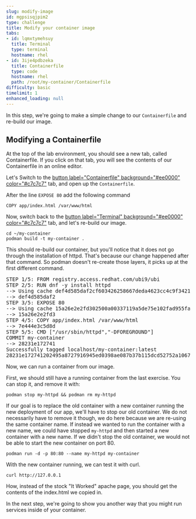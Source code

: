 ```yaml
---
slug: modify-image
id: mgpsisqjpim2
type: challenge
title: Modify your container image
tabs:
- id: lqmxtymehsuy
  title: Terminal
  type: terminal
  hostname: rhel
- id: 3ije4pdbzeka
  title: Containerfile
  type: code
  hostname: rhel
  path: /root/my-container/Containerfile
difficulty: basic
timelimit: 1
enhanced_loading: null
---
```

In this step, we're going to make a simple change to our `Containerfile` and re-build our image.

## Modifying a Containerfile

At the top of the lab environment, you should see a new tab, called Containerfile.  If you click on that tab, you will see the contents of our Containerfile in an online editor.

Let's Switch to the [button label="Containerfile" background="#ee0000" color="#c7c7c7"](tab-1) tab, and open up the `Containerfile`.

After the line `EXPOSE 80` add the following command

```
COPY app/index.html /var/www/html
```

Now, switch back to the [button label="Terminal" background="#ee0000" color="#c7c7c7"](tab-0) tab, and let's re-build our image.

```bash,run
cd ~/my-container
podman build -t my-container .
```

This should re-build our container, but you'll notice that it does not go through the installation of httpd.  That's because our change happened after that command.  So podman doesn't re-create those layers, it picks up at the first different command.

<pre type="file">
STEP 1/5: FROM registry.access.redhat.com/ubi9/ubi
STEP 2/5: RUN dnf -y install httpd
--> Using cache def4d585daf2cf603426258667deda4623cc4c9f34219cab56eb09aeb896bad3
--> def4d585daf2
STEP 3/5: EXPOSE 80
--> Using cache 15a26e2e2fd302500a00337119a5de75e102fad955fa672d05bf8129bcc506af
--> 15a26e2e2fd3
STEP 4/5: COPY app/index.html /var/www/html
--> 7e444e3c5d8d
STEP 5/5: CMD ["/usr/sbin/httpd","-DFOREGROUND"]
COMMIT my-container
--> 28231e172741
Successfully tagged localhost/my-container:latest
28231e172741202495a8727916945ed0398ae087b37b115dcd52752a1067b75d
</pre>

Now, we can run a container from our image.

First, we should still have a running container from the last exercise.  You can stop it, and remove it with:

```bash,run
podman stop my-httpd && podman rm my-httpd
```

If our goal is to replace the old container with a new container running the new deployment of our app, we'll have to stop our old container.  We do not necessarily have to remove it though, we do here because we are re-using the same container name.  If instead we wanted to run the container with a new name, we could have stopped `my-httpd` and then started a new container with a new name.  If we didn't stop the old container, we would not be able to start the new container on port 80.

```bash,run
podman run -d -p 80:80 --name my-httpd my-container
```

With the new container running, we can test it with curl.

```bash,run
curl http://127.0.0.1
```

How, instead of the stock "It Worked" apache page, you should get the contents of the index.html we copied in.

In the next step, we're going to show you another way that you might run services inside of your container.



